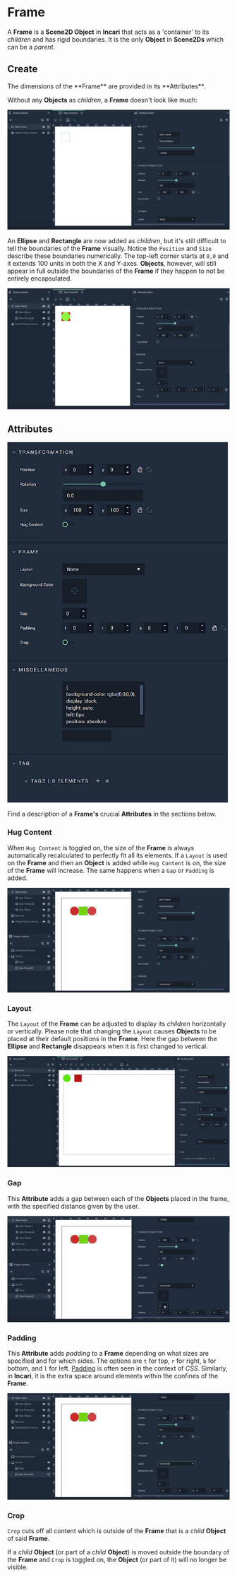 # Frame

A **Frame** is a **Scene2D Object** in **Incari** that acts as a 'container' to its *children* and has rigid boundaries. It is the only **Object** in **Scene2Ds** which can be a *parent*. 

## Create 

<!--When a **Frame** is created, it is not expressed as an explicitly visual component to be displayed in the **Scene2D**. It must first be populated with other **Objects**. --> The dimensions of the **Frame** are provided in its **Attributes**.

Without any **Objects** as *children*, a **Frame** doesn't look like much:

![Frame Object Before.](../../.gitbook/assets/frameimage1update.png)

An **Ellipse** and **Rectangle** are now added as *children*, but it's still difficult to tell the boundaries of the **Frame** visually. Notice the `Position` and `Size` describe these boundaries numerically. The top-left corner starts at `0,0` and it extends 100 units in both the X and Y-axes. **Objects**, however, will still appear in full outside the boundaries of the **Frame** if they happen to not be entirely encapsulated. 

![Frame with Objects.](../../.gitbook/assets/frameimage2update.png)

<!--## Frame Boundaries

For educational purposes, the next image shows the boundaries of a **Frame** by purposefully cutting off portions of three **Rectangles**. Please be careful in your own **Projects** to avoid this if it is not the desired effect for a **User Interface**.

![Frame with Boundaries.](../../.gitbook/assets/frameboundaries.png)

Since the **Frame** is set to size 1000 by 1000, it only reveals a quarter of the **Rectangle** at the bottom-right as the **Rectangle** is placed at `950,950` and its size is 100 by 100. 

The same goes for the other two **Rectangles**. One is positioned at `0,950` and has its bottom half cut off. The other is positioned at `950,0` and has its right half cut off. 

The **Ellipse** remains whole as it does not cross the boundaries of the **Frame**. 

If the size of a **Frame** is altered, its children are automatically affected, cutting off anything that is outside of the new boundaries. 
-->

## Attributes

![Frame Attributes.](../../.gitbook/assets/frameattributes.png)

Find a description of a **Frame's** crucial **Attributes** in the sections below.

### Hug Content

When `Hug Content` is toggled on, the size of the **Frame** is always automatically recalculated to perfectly fit all its elements. If a `Layout` is used on the **Frame** and then an **Object** is added while `Hug Content` is on, the size of the **Frame** will increase. The same happens when a `Gap` or `Padding` is added.

![Hug Content in Frames.](../../.gitbook/assets/hugcontentexamplegif.gif)


### Layout

The `Layout` of the **Frame** can be adjusted to display its *children* horizontally or vertically. Please note that changing the `Layout` causes **Objects** to be placed at their default positions in the **Frame**. Here the gap between the **Ellipse** and **Rectangle** disappears when it is first changed to vertical. 

![Frame Layout.](../../.gitbook/assets/framelayout.gif)

### Gap

This **Attribute** adds a gap between each of the **Objects** placed in the frame, with the specified distance given by the user. 

![Gaps in Frames.](../../.gitbook/assets/gapexamplegif.gif)

### Padding

This **Attribute** adds *padding* to a **Frame** depending on what sizes are specified and for which sides. The options are `t` for top, `r` for right, `b` for bottom, and `l` for left. [Padding](https://www.w3schools.com/cssref/pr_padding.php) is often seen in the context of *CSS*. Similarly, in **Incari**, it is the extra space around elements within the confines of the **Frame**. 

![Padding in Frames.](../../.gitbook/assets/paddingexamplegif.gif)

### Crop

`Crop` cuts off all content which is outside of the **Frame** that is a *child* **Object** of said **Frame**. 

If a *child* **Object** (or part of a *child* **Object**) is moved outside the boundary of the **Frame** and `Crop` is toggled on, the **Object** (or part of it) will no longer be visible.



